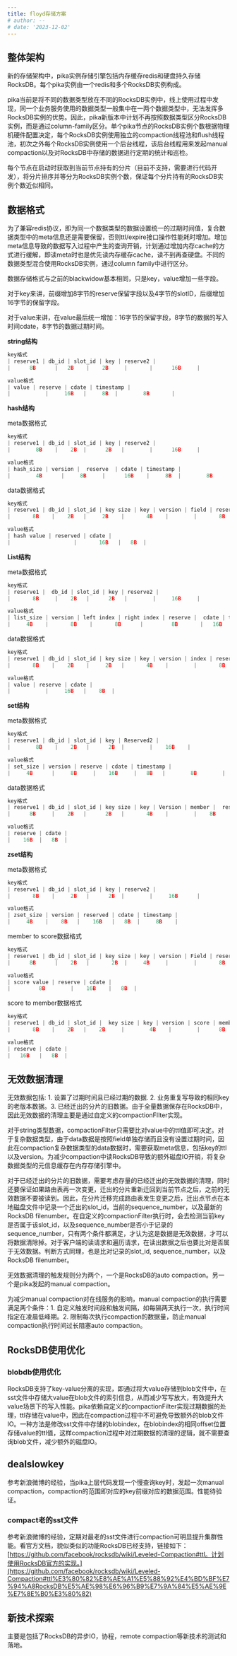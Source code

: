```yaml
---
title: floyd存储方案
# author: --
# date: '2023-12-02'
---
```


## 整体架构

新的存储架构中，pika实例存储引擎包括内存缓存redis和硬盘持久存储RocksDB。每个pika实例由一个redis和多个RocksDB实例构成。

pika当前是将不同的数据类型放在不同的RocksDB实例中，线上使用过程中发现，同一个业务服务使用的数据类型一般集中在一两个数据类型中，无法发挥多RocksDB实例的优势。因此，pika新版本中计划不再按照数据类型区分RocksDB实例，而是通过column-family区分。单个pika节点的RocksDB实例个数根据物理机硬件配置决定，每个RocksDB实例使用独立的compaction线程池和flush线程池，初次之外每个RocksDB实例使用一个后台线程，该后台线程用来发起manual compaction以及对RocksDB中存储的数据进行定期的统计和巡检。

每个节点在启动时获取到当前节点持有的分片（目前不支持，需要进行代码开发），将分片排序并等分为RocksDB实例个数，保证每个分片持有的RocksDB实例个数近似相同。

## 数据格式

为了兼容redis协议，即为同一个数据类型的数据设置统一的过期时间值，复合数据类型中的meta信息还是需要保留，否则ttl/expire接口操作性能耗时增加。增加meta信息导致的数据写入过程中产生的查询开销，计划通过增加内存cache的方式进行缓解，即读meta时也是优先读内存缓存cache，读不到再查硬盘。不同的数据类型混合使用RocksDB实例，通过column family中进行区分。

数据存储格式与之前的blackwidow基本相同，只是key，value增加一些字段。

对于key来讲，前缀增加8字节的reserve保留字段以及4字节的slotID，后缀增加16字节的保留字段。

对于value来讲，在value最后统一增加：16字节的保留字段，8字节的数据的写入时间cdate，8字节的数据过期时间。

**string结构**

```c
key格式
| reserve1 | db_id | slot_id | key | reserve2 | 
|      8B      |   2B    |    2B     |       |      16B     |

value格式
| value | reserve | cdate | timestamp | 
|           |     16B   |     8B  |        8B       |

```

**hash结构**

meta数据格式

```c
key格式
| reserve1 | db_id | slot_id | key | reserve2 | 
|        8B    |    2B  |      2B   |        |      16B     |

value格式
| hash_size | version |  reserve  | cdate | timestamp | 
|        4B      |     8B     |      16B    |     8B  |        8B       |

```

data数据格式

```c
key格式
| reserve1 | db_id | slot_id | key size | key | version | field | reserve2 |
|       8B    |    2B   |     2B    |       4B    |        |       8B   |         |      16B     |

value格式
| hash value | reserved | cdate |
|                    |       16B   |   8B  | 
```

**List结构**

meta数据格式

```c
key格式
| reserve1 |  db_id | slot_id | key | reserve2 |
|       8B     |    2B   |      2B   |        |     16B     |

value格式
| list_size | version | left index | right index | reserve |  cdate | timestamp | 
|     4B    |       8B    |       8B      |         8B       |   16B     |    8B    |        8B        |
```

data数据格式

```c
key格式
| reserve1 | db_id | slot_id | key size | key | version | index | reserve2 | 
|       8B    |    2B    |     2B   |       4B    |        |       8B   |   8B   |      16B     |

value格式
| value | reserve | cdate |
|           |     16B   |    8B  | 
```

**set结构**

meta数据格式

```c
key格式
| reserve1 | db_id | slot_id | key | Reserved2 |
|        8B    |    2B   |      2B  |        |    16B    |

value格式
| set_size | version | reserve | cdate | timestamp | 
|     4B      |     8B     |    16B     |   8B   |        8B        |

```

data数据格式

```c
key格式
| reserve1 | db_id | slot_id | key size | key | Version | member |  reserve2 |
|      8B     |    2B   |      2B   |       4B    |        |    8B      |                 |       16B    |  

value格式
| reserve | cdate |
|    16B  |   8B  | 
```

**zset结构**

meta数据格式

```c
key格式
| reserve1 | db_id | slot_id | key | reserve2 |
|       8B    |     2B   |      2B  |        |     16B      |  

value格式
| zset_size | version | reserved | cdate | timestamp | 
|     4B    |    8B   |    16B   |   8B  |     8B    |

```

member to score数据格式

```c
key格式
| reserve1 | db_id | slot_id | key size | key | version | Field | reserve2 |
|      8B      |    2B   |       2B  |     4B     |        |       8B   |          |      16B    |   

value格式
| score value | reserve | cdate |
|         8B        |    16B    |   8B  | 
```

score to member数据格式

```c
key格式
| reserve1 | db_id | slot_id |  key size | key | version | score | member |  reserve2 |
|       8B    |    2B   |    2B     |        4B    |        |      8B    |  8B     |                |       16B    |

value格式
| reserve | cdate |
|   16B   |   8B  | 
```

## 无效数据清理

无效数据包括: 1. 设置了过期时间且已经过期的数据. 2. 业务重复写导致的相同key的老版本数据。3. 已经迁出的分片的旧数据。由于全量数据保存在RocksDB中，因此无效数据的清理主要是通过自定义的compactionFIlter实现。

对于string类型数据，compactionFIlter只需要比对value中的ttl值即可决定。对于复杂数据类型，由于data数据是按照field单独存储而且没有设置过期时间，因此在compaction复杂数据类型的data数据时，需要获取meta信息，包括key的ttl以及version。为减少compaction中读RocksDB导致的额外磁盘IO开销，将复杂数据类型的元信息缓存在内存存储引擎中。

对于已经迁出的分片的旧数据，需要考虑存量的已经迁出的无效数据的清理，同时还要保证如果路由表再一次变更，迁出的分片重新迁回到当前节点之后，之前的无效数据不要被读到。因此，在分片迁移完成路由表发生变更之后，迁出点节点在本地磁盘文件中记录一个迁出的slot\_id，当前的sequence\_number，以及最新的RocksDB filenumber。在自定义的compactionFilter执行时，会去检测当前key是否属于该slot\_id，以及sequence\_number是否小于记录的sequence\_number，只有两个条件都满足，才认为这是数据是无效数据，才可以将数据清除掉。对于客户端的读请求和遍历请求，在读出数据之后也要比对是否属于无效数据。判断方式同理，也是比对记录的slot\_id, sequence\_number，以及RocksDB filenumber。

无效数据清理的触发规则分为两个，一个是RocksDB的auto compaction。另一个是pika发起的manual compaction。

为减少manual compaction对在线服务的影响，manual compaction的执行需要满足两个条件：1. 自定义触发时间段和触发间隔，如每隔两天执行一次，执行时间指定在凌晨低峰期。2. 限制每次执行compaction的数据量，防止manual compaction执行时间过长阻塞auto compaction。

## RocksDB使用优化

### blobdb使用优化

RocksDB支持了key-value分离的实现，即通过将大value存储到blob文件中，在sst文件中存储大value在blob文件的索引信息，从而减少写写放大，有效提升大value场景下的写入性能。pika依赖自定义的compactionFilter实现过期数据的处理，ttl存储在value中，因此在compaction过程中不可避免导致额外的blob文件IO。一种方法是修改sst文件中存储的blobindex，在blobindex的相同offset位置存储value的ttl值，这样compaction过程中对过期数据的清理的逻辑，就不需要查询blob文件，减少额外的磁盘IO。

## dealslowkey

参考新浪微博的经验，当pika上层代码发现一个慢查询key时，发起一次manual compaction，compaction的范围即对应的key前缀对应的数据范围。性能待验证。

### compact老的sst文件

参考新浪微博的经验，定期对最老的sst文件进行compaction可明显提升集群性能。看官方文档，貌似类似的功能RocksDB已经支持，链接如下：[https://github.com/facebook/rocksdb/wiki/Leveled-Compaction#ttl。计划使用RocksDB官方的实现。](https://github.com/facebook/rocksdb/wiki/Leveled-Compaction#ttl%E3%80%82%E8%AE%A1%E5%88%92%E4%BD%BF%E7%94%A8RocksDB%E5%AE%98%E6%96%B9%E7%9A%84%E5%AE%9E%E7%8E%B0%E3%80%82)

## 新技术探索

主要是包括了RocksDB的异步IO，协程，remote compaction等新技术的测试和落地。
